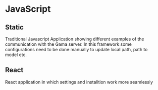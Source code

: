 # JavaScript
## Static
Traditional Javascript Application showing different examples of the communication with the Gama server. In this framework some configurations need to be done manually to update local path, path to model etc.
## React
React application in which settings and installtion work more seamlessly




